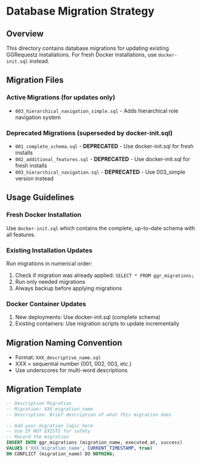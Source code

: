 # Database Migration Strategy

## Overview

This directory contains database migrations for updating existing GGRequestz installations. For fresh Docker installations, use `docker-init.sql` instead.

## Migration Files

### Active Migrations (for updates only)

- `003_hierarchical_navigation_simple.sql` - Adds hierarchical role navigation system

### Deprecated Migrations (superseded by docker-init.sql)

- `001_complete_schema.sql` - **DEPRECATED** - Use docker-init.sql for fresh installs
- `002_additional_features.sql` - **DEPRECATED** - Use docker-init.sql for fresh installs
- `003_hierarchical_navigation.sql` - **DEPRECATED** - Use 003_simple version instead

## Usage Guidelines

### Fresh Docker Installation

Use `docker-init.sql` which contains the complete, up-to-date schema with all features.

### Existing Installation Updates

Run migrations in numerical order:

1. Check if migration was already applied: `SELECT * FROM ggr_migrations;`
2. Run only needed migrations
3. Always backup before applying migrations

### Docker Container Updates

1. New deployments: Use docker-init.sql (complete schema)
2. Existing containers: Use migration scripts to update incrementally

## Migration Naming Convention

- Format: `XXX_descriptive_name.sql`
- XXX = sequential number (001, 002, 003, etc.)
- Use underscores for multi-word descriptions

## Migration Template

```sql
-- Description Migration
-- Migration: XXX_migration_name
-- Description: Brief description of what this migration does

-- Add your migration logic here
-- Use IF NOT EXISTS for safety
-- Record the migration
INSERT INTO ggr_migrations (migration_name, executed_at, success)
VALUES ('XXX_migration_name', CURRENT_TIMESTAMP, true)
ON CONFLICT (migration_name) DO NOTHING;
```
